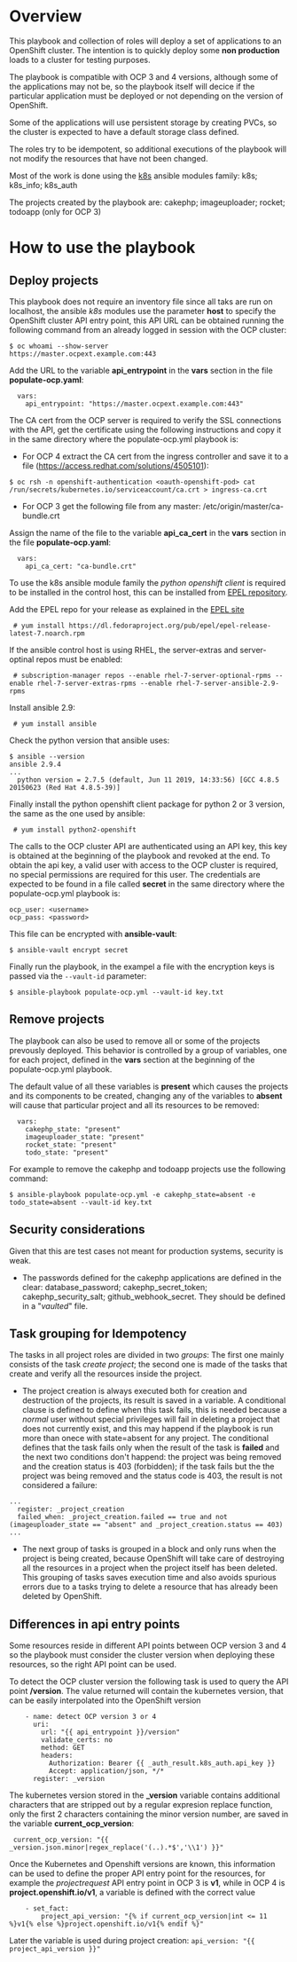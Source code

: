 # Overview

This playbook and collection of roles will deploy a set of applications to an OpenShift cluster.  The intention is to quickly deploy some **non production** loads to a cluster for testing purposes.

The playbook is compatible with OCP 3 and 4 versions, although some of the applications may not be, so the playbook itself will decice if the particular application must be deployed or not depending on the version of OpenShift. 

Some of the applications will use persistent storage by creating PVCs, so the cluster is expected to have a default storage class defined.

The roles try to be idempotent, so additional executions of the playbook will not modify the resources that have not been changed.

Most of the work is done using the [k8s](https://docs.ansible.com/ansible/latest/modules/k8s_module.html#k8s-module) ansible modules family: k8s; k8s_info; k8s_auth   

The projects created by the playbook are:  cakephp; imageuploader; rocket; todoapp (only for OCP 3)

# How to use the playbook

## Deploy projects

This playbook does not require an inventory file since all taks are run on localhost, the ansible _k8s_ modules use the parameter **host** to specify the OpenShift cluster API entry point, this API URL can be obtained running the following command from an already logged in session with the OCP cluster:

```
$ oc whoami --show-server
https://master.ocpext.example.com:443
```
Add the URL to the variable **api_entrypoint** in the **vars** section in the file **populate-ocp.yaml**:

```
  vars:
    api_entrypoint: "https://master.ocpext.example.com:443"
```

The CA cert from the OCP server is required to verify the SSL connections with the API, get the certificate using the following instructions and copy it in the same directory where the populate-ocp.yml playbook is:

* For OCP 4 extract the CA cert from the ingress controller and save it to a file (https://access.redhat.com/solutions/4505101):

```
$ oc rsh -n openshift-authentication <oauth-openshift-pod> cat /run/secrets/kubernetes.io/serviceaccount/ca.crt > ingress-ca.crt
```

* For OCP 3 get the following file from any master: /etc/origin/master/ca-bundle.crt

Assign the name of the file to the variable **api_ca_cert** in the **vars** section in the file **populate-ocp.yaml**:

```
  vars:
    api_ca_cert: "ca-bundle.crt"
```

To use the k8s ansible module family the _python openshift client_ is required to be installed in the control host, this can be installed from [EPEL repository](https://fedoraproject.org/wiki/EPEL).
 
Add the EPEL repo for your release as explained in the [EPEL site](https://fedoraproject.org/wiki/EPEL)

```shell
 # yum install https://dl.fedoraproject.org/pub/epel/epel-release-latest-7.noarch.rpm
```

If the ansible control host is using RHEL, the server-extras and server-optinal repos must be enabled:

```shell
 # subscription-manager repos --enable rhel-7-server-optional-rpms --enable rhel-7-server-extras-rpms --enable rhel-7-server-ansible-2.9-rpms
```

Install ansible 2.9:

```shell
 # yum install ansible 
```

Check the python version that ansible uses:

```
$ ansible --version
ansible 2.9.4
...
  python version = 2.7.5 (default, Jun 11 2019, 14:33:56) [GCC 4.8.5 20150623 (Red Hat 4.8.5-39)]
```

Finally install the python openshift client package for python 2 or 3 version, the same as the one used by ansible:

```
 # yum install python2-openshift
```

The calls to the OCP cluster API are authenticated using an API key, this key is obtained at the beginning of the playbook and revoked at the end.  To obtain the api key, a valid user with access to the OCP cluster is required, no special permissions are required for this user.  The credentials are expected to be found in a file called **secret** in the same directory where the populate-ocp.yml playbook is:

```
ocp_user: <username>
ocp_pass: <password>
```
This file can be encrypted with **ansible-vault**:

```
$ ansible-vault encrypt secret
```

Finally run the playbook, in the exampel a file with the encryption keys is passed via the `--vault-id` parameter:

```
$ ansible-playbook populate-ocp.yml --vault-id key.txt
```

## Remove projects

The playbook can also be used to remove all or some of the projects prevously deployed.  This behavior is controlled by a group of variables, one for each project, defined in the **vars** section at the beginning of the populate-ocp.yml playbook.  

The default value of all these variables is **present** which causes the projects and its components to be created, changing any of the variables to **absent** will cause that particular project and all its resources to be removed:

```
  vars:
    cakephp_state: "present"
    imageuploader_state: "present"
    rocket_state: "present"
    todo_state: "present"
```

For example to remove the cakephp and todoapp projects use the following command:

```
$ ansible-playbook populate-ocp.yml -e cakephp_state=absent -e todo_state=absent --vault-id key.txt
```

## Security considerations

Given that this are test cases not meant for production systems, security is weak. 

* The passwords defined for the cakephp applications are defined in the clear: database_password; cakephp_secret_token; cakephp_security_salt; github_webhook_secret.  They should be defined in a "_vaulted_" file.

## Task grouping for Idempotency 

The tasks in all project roles are divided in two _groups_:  The first one mainly consists of the task _create project_; the second one is made of the tasks that create and verify all the resources inside the project.

* The project creation is always executed both for creation and destruction of the projects, its result is saved in a variable.  A conditional clause is defined to define when this task fails, this is needed because a _normal_ user without special privileges will fail in deleting a project that does not currently exist, and this may happend if the playbook is run more than onece with state=absent for any project.  The conditional defines that the task fails only when the result of the task is **failed** and the next two conditions don't happend: the project was being removed and the creation status is 403 (forbidden); if the task fails but the the project was being removed and the status code is 403, the result is not considered a failure:

```
...
  register: _project_creation
  failed_when: _project_creation.failed == true and not (imageuploader_state == "absent" and _project_creation.status == 403)
...
```

* The next group of tasks is grouped in a block and only runs when the project is being created, because OpenShift will take care of destroying all the resources in a project when the project itself has been deleted.  This grouping of tasks saves execution time and also avoids spurious errors due to a tasks trying to delete a resource that has already been deleted by OpenShift.

## Differences in api entry points

Some resources reside in different API points between OCP version 3 and 4 so the playbook must consider the cluster version when deploying these resources, so the right API point can be used.

To detect the OCP cluster version the following task is used to query the API point **/version**.  The value returned will contain the kubernetes version, that can be easily interpolated into the OpenShift version
```
    - name: detect OCP version 3 or 4
      uri:
        url: "{{ api_entrypoint }}/version"
        validate_certs: no
        method: GET
        headers:
          Authorization: Bearer {{ _auth_result.k8s_auth.api_key }}
          Accept: application/json, */*
      register: _version
```
The kubernetes version stored in the **_version** variable contains additional characters that are stripped out by a regular expresion replace function, only the first 2 characters containing the minor version number, are saved in the variable **current_ocp_version**:

```
 current_ocp_version: "{{ _version.json.minor|regex_replace('(..).*$','\\1') }}"
```

Once the Kubernetes and Openshift versions are known, this information can be used to define the proper API entry point for the resources, for example the _projectrequest_ API entry point in OCP 3 is **v1**, while in OCP 4 is **project.openshift.io/v1**, a variable is defined with the correct value

```
    - set_fact:
        project_api_version: "{% if current_ocp_version|int <= 11 %}v1{% else %}project.openshift.io/v1{% endif %}"
```

Later the variable is used during project creation: `api_version: "{{ project_api_version }}"`

